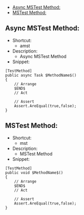 - [Async MSTest Method:](#async-mstest-method)
- [MSTest Method:](#mstest-method)


## Async MSTest Method:
- Shortcut:
  - amst
- Description:
  - Async MSTest Method
- Snippet:
```
[TestMethod]
public async Task $MethodName$()
{
    // Arrange
    $END$
    // Act
    
    // Assert
    Assert.AreEqual(true,false);
}
```

## MSTest Method:
- Shortcut:
  - mst
- Description:
  - MSTest Method
- Snippet:
```
[TestMethod]
public void $MethodName$()
{
    // Arrange
    $END$
    // Act
    
    // Assert
    Assert.AreEqual(true,false);
}
```